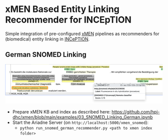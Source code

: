# xMEN Based Entity Linking Recommender for INCEpTION

Simple integration of pre-configured [xMEN](https://github.com/hpi-dhc/xmen) pipelines as recommenders for (biomedical) entity linking in [INCePTION](https://github.com/inception-project/inception).

## German SNOMED Linking

![External Recommender](assets/recommender.png)

- Prepare xMEN KB and index as described here: https://github.com/hpi-dhc/xmen/blob/main/examples/03_SNOMED_Linking_German.ipynb
- Start the Ariadne Server (on `http://localhost:5000/xmen_snomed`):
    - `python run_snomed_german_recommender.py <path to xmen index folder>`
